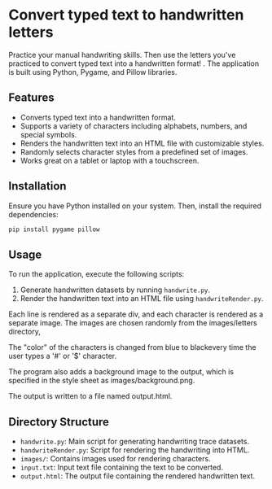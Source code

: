 # Convert typed text to handwritten letters

Practice your manual handwriting skills. Then use the letters you've practiced to convert typed text into a handwritten format!
. The application is built using Python, Pygame, and Pillow libraries.

## Features

- Converts typed text into a handwritten format.
- Supports a variety of characters including alphabets, numbers, and special symbols.
- Renders the handwritten text into an HTML file with customizable styles.
- Randomly selects character styles from a predefined set of images.
- Works great on a tablet or laptop with a touchscreen.

## Installation

Ensure you have Python installed on your system. Then, install the required dependencies:

```bash
pip install pygame pillow
```

## Usage

To run the application, execute the following scripts:

1. Generate handwritten datasets by running `handwrite.py`.
2. Render the handwritten text into an HTML file using `handwriteRender.py`.

Each line is rendered as a separate div, and each character is rendered as a separate image. The images are chosen randomly from the images/letters directory,

The "color" of the characters is changed from blue to blackevery time the user types a '#' or '$' character.

The program also adds a background image to the output, which is specified in the
style sheet as images/background.png.

The output is written to a file named output.html.

## Directory Structure

- `handwrite.py`: Main script for generating handwriting trace datasets.
- `handwriteRender.py`: Script for rendering the handwriting into HTML.
- `images/`: Contains images used for rendering characters.
- `input.txt`: Input text file containing the text to be converted.
- `output.html`: The output file containing the rendered handwritten text.
